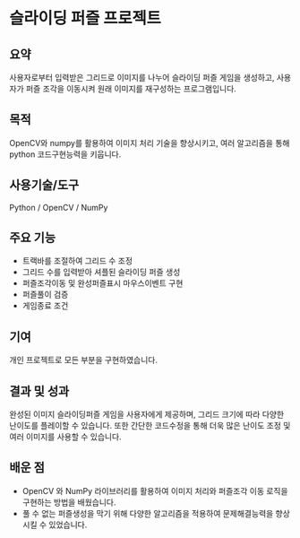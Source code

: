 # 슬라이딩 퍼즐 프로젝트

## 요약
 사용자로부터 입력받은 그리드로 이미지를 나누어 슬라이딩 퍼즐 게임을 생성하고,
 사용자가 퍼즐 조각을 이동시켜 원래 이미지를 재구성하는 프로그램입니다.

## 목적
 OpenCV와 numpy를 활용하여 이미지 처리 기술을 향상시키고, 여러 알고리즘을 통해
 python 코드구현능력을 키웁니다.

## 사용기술/도구
 Python / OpenCV / NumPy

## 주요 기능
 - 트랙바를 조절하여 그리드 수 조정
 - 그리드 수를 입력받아 셔플된 슬라이딩 퍼즐 생성
 - 퍼즐조각이동 및 완성퍼즐표시 마우스이벤트 구현
 - 퍼즐풀이 검증
 - 게임종료 조건

## 기여
 개인 프로젝트로 모든 부분을 구현하였습니다.

## 결과 및 성과
 완성된 이미지 슬라이딩퍼즐 게임을 사용자에게 제공하며,
 그리드 크기에 따라 다양한 난이도를 플레이할 수 있습니다.
 또한 간단한 코드수정을 통해 더욱 많은 난이도 조정 및 여러 이미지를 사용할 수 있습니다.

## 배운 점
 - OpenCV 와 NumPy 라이브러리를 활용하여 이미지 처리와 퍼즐조각 이동 로직을 구현하는 방법을 배웠습니다.
 - 풀 수 없는 퍼즐생성을 막기 위해 다양한 알고리즘을 적용하여 문제해결능력을 향상시킬 수 있었습니다.